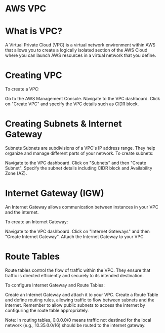 # AWS VPC

# What is VPC?
A Virtual Private Cloud (VPC) is a virtual network environment within AWS that allows you to create a logically isolated section of the AWS Cloud where you can launch AWS resources in a virtual network that you define.
# Creating VPC
To create a VPC:

Go to the AWS Management Console.
Navigate to the VPC dashboard.
Click on "Create VPC" and specify the VPC details such as CIDR block.
# Creating Subnets & Internet Gateway
Subnets
Subnets are subdivisions of a VPC's IP address range. They help organize and manage different parts of your network.
To create subnets:

Navigate to the VPC dashboard.
Click on "Subnets" and then "Create Subnet".
Specify the subnet details including CIDR block and Availability Zone (AZ).

# Internet Gateway (IGW)
An Internet Gateway allows communication between instances in your VPC and the internet.

To create an Internet Gateway:

Navigate to the VPC dashboard.
Click on "Internet Gateways" and then "Create Internet Gateway".
Attach the Internet Gateway to your VPC

# Route Tables
Route tables control the flow of traffic within the VPC. They ensure that traffic is directed efficiently and securely to its intended destination.

To configure Internet Gateway and Route Tables:

Create an Internet Gateway and attach it to your VPC.
Create a Route Table and define routing rules, allowing traffic to flow between subnets and the internet.
Remember to allow public subnets to access the internet by configuring the route table appropriately.

Note: In routing tables, 0.0.0.0/0 means traffic not destined for the local network (e.g., 10.35.0.0/16) should be routed to the internet gateway.
